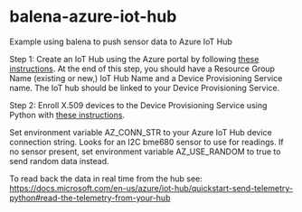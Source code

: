 # balena-azure-iot-hub
Example using balena to push sensor data to Azure IoT Hub

Step 1: Create an IoT Hub using the Azure portal by following [these instructions](https://docs.microsoft.com/en-us/azure/iot-dps/quick-setup-auto-provision). At the end of this step, you should have a Resource Group Name (existing or new,) IoT Hub Name and a Device Provisioning Service name.  The IoT hub should be linked to your Device Provisioning Service.

Step 2: Enroll X.509 devices to the Device Provisioning Service using Python with [these instructions](https://docs.microsoft.com/en-us/azure/iot-dps/quick-enroll-device-x509-python).

Set environment variable AZ_CONN_STR to your Azure IoT Hub device connection string.
Looks for an I2C bme680 sensor to use for readings. If no sensor present, set environment variable AZ_USE_RANDOM to true to send random data instead.

To read back the data in real time from the hub see: https://docs.microsoft.com/en-us/azure/iot-hub/quickstart-send-telemetry-python#read-the-telemetry-from-your-hub
